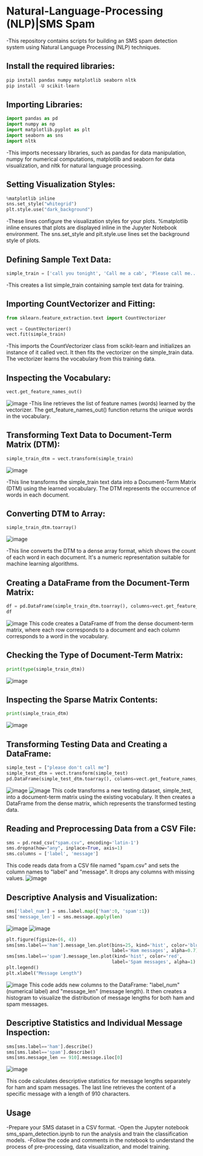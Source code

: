 # Natural-Language-Processing (NLP)|SMS Spam

-This repository contains scripts for building an SMS spam detection system using Natural Language Processing (NLP) techniques.

## Install the required libraries:
```Python
pip install pandas numpy matplotlib seaborn nltk 
pip install -U scikit-learn
```
## Importing Libraries:
```Python
import pandas as pd
import numpy as np
import matplotlib.pyplot as plt
import seaborn as sns
import nltk
```
-This imports necessary libraries, such as pandas for data manipulation, numpy for numerical computations, matplotlib and seaborn for data visualization, and nltk for natural language processing.
## Setting Visualization Styles:
```Python
%matplotlib inline
sns.set_style("whitegrid")
plt.style.use("dark_background")
```
-These lines configure the visualization styles for your plots. %matplotlib inline ensures that plots are displayed inline in the Jupyter Notebook environment. The sns.set_style and plt.style.use lines set the background style of plots.
## Defining Sample Text Data:
```Python
simple_train = ['call you tonight', 'Call me a cab', 'Please call me... PLEASE!']
```
-This creates a list simple_train containing sample text data for training.

## Importing CountVectorizer and Fitting:
```Python
from sklearn.feature_extraction.text import CountVectorizer

vect = CountVectorizer()
vect.fit(simple_train)
```
-This imports the CountVectorizer class from scikit-learn and initializes an instance of it called vect. It then fits the vectorizer on the simple_train data. The vectorizer learns the vocabulary from this training data.
## Inspecting the Vocabulary:
```Python
vect.get_feature_names_out()
```
![image](https://github.com/HaColab2k/NLP_SMS_Spam/assets/127838132/f49df1f9-6133-408c-ac46-3302d2916fef)
-This line retrieves the list of feature names (words) learned by the vectorizer. The get_feature_names_out() function returns the unique words in the vocabulary.
## Transforming Text Data to Document-Term Matrix (DTM):
```Python
simple_train_dtm = vect.transform(simple_train)
```
![image](https://github.com/HaColab2k/NLP_SMS_Spam/assets/127838132/3558991b-a363-439d-9606-2db9549b14da)

-This line transforms the simple_train text data into a Document-Term Matrix (DTM) using the learned vocabulary. The DTM represents the occurrence of words in each document.

## Converting DTM to Array:
```Python
simple_train_dtm.toarray()
```
![image](https://github.com/HaColab2k/NLP_SMS_Spam/assets/127838132/69119bff-a585-42aa-9b3b-b50f03c973e7)

-This line converts the DTM to a dense array format, which shows the count of each word in each document. It's a numeric representation suitable for machine learning algorithms.
## Creating a DataFrame from the Document-Term Matrix:
```Python
df = pd.DataFrame(simple_train_dtm.toarray(), columns=vect.get_feature_names_out())
df
```
![image](https://github.com/HaColab2k/NLP_SMS_Spam/assets/127838132/a113225d-5f00-46d0-9925-8470caa29592)
This code creates a DataFrame df from the dense document-term matrix, where each row corresponds to a document and each column corresponds to a word in the vocabulary.
## Checking the Type of Document-Term Matrix:
```Python
print(type(simple_train_dtm))
```
![image](https://github.com/HaColab2k/NLP_SMS_Spam/assets/127838132/393b0b5a-5675-4b60-bf30-a8e25f4534b3)
## Inspecting the Sparse Matrix Contents:
```Python
print(simple_train_dtm)
```
![image](https://github.com/HaColab2k/NLP_SMS_Spam/assets/127838132/f783d6b8-9aaf-4e7b-9dd3-d9dabc21958e)
## Transforming Testing Data and Creating a DataFrame:
```Python
simple_test = ["please don't call me"]
simple_test_dtm = vect.transform(simple_test)
pd.DataFrame(simple_test_dtm.toarray(), columns=vect.get_feature_names_out())
```
![image](https://github.com/HaColab2k/NLP_SMS_Spam/assets/127838132/9ab02628-2f4a-4eac-9a75-cd3d88bdaf74)
![image](https://github.com/HaColab2k/NLP_SMS_Spam/assets/127838132/eb86b731-0b08-43b4-a3c7-35fb7c6d8eca)
This code transforms a new testing dataset, simple_test, into a document-term matrix using the existing vocabulary. It then creates a DataFrame from the dense matrix, which represents the transformed testing data.
## Reading and Preprocessing Data from a CSV File:
```Python
sms = pd.read_csv("spam.csv", encoding='latin-1')
sms.dropna(how="any", inplace=True, axis=1)
sms.columns = ['label', 'message']
```
This code reads data from a CSV file named "spam.csv" and sets the column names to "label" and "message". It drops any columns with missing values.
![image](https://github.com/HaColab2k/NLP_SMS_Spam/assets/127838132/8eb210be-887f-4a22-beeb-ff43d6c0a274)

## Descriptive Analysis and Visualization:
```Python
sms['label_num'] = sms.label.map({'ham':0, 'spam':1})
sms['message_len'] = sms.message.apply(len)
```
![image](https://github.com/HaColab2k/NLP_SMS_Spam/assets/127838132/ccd0c658-ba9d-42e7-b172-f21a3aa9c66f)
![image](https://github.com/HaColab2k/NLP_SMS_Spam/assets/127838132/44f94817-06bf-4a7a-beeb-bdb2020e5f0d)
```Python
plt.figure(figsize=(6, 4))
sms[sms.label=='ham'].message_len.plot(bins=25, kind='hist', color='blue', 
                                       label='Ham messages', alpha=0.7)
sms[sms.label=='spam'].message_len.plot(kind='hist', color='red', 
                                       label='Spam messages', alpha=1)
plt.legend()
plt.xlabel("Message Length")
```
![image](https://github.com/HaColab2k/NLP_SMS_Spam/assets/127838132/58d745bd-8473-4b2b-b63c-73a968e5042b)
This code adds new columns to the DataFrame: "label_num" (numerical label) and "message_len" (message length). It then creates a histogram to visualize the distribution of message lengths for both ham and spam messages.

## Descriptive Statistics and Individual Message Inspection:
```Python
sms[sms.label=='ham'].describe()
sms[sms.label=='spam'].describe()
sms[sms.message_len == 910].message.iloc[0]
```
![image](https://github.com/HaColab2k/NLP_SMS_Spam/assets/127838132/3de188e3-ff75-44fa-b3ca-53ac98bad0c4)

This code calculates descriptive statistics for message lengths separately for ham and spam messages. The last line retrieves the content of a specific message with a length of 910 characters.
## Usage
-Prepare your SMS dataset in a CSV format.
-Open the Jupyter notebook sms_spam_detection.ipynb to run the analysis and train the classification models.
-Follow the code and comments in the notebook to understand the process of pre-processing, data visualization, and model training.
